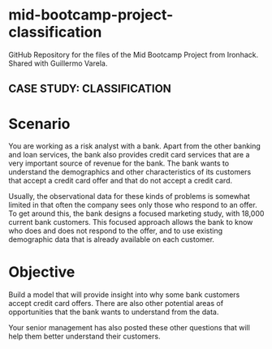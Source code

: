 # mid-bootcamp-project-classification
GitHub Repository for the files of the Mid Bootcamp Project from Ironhack. Shared with Guillermo Varela.
## CASE STUDY: CLASSIFICATION ##
# Scenario #
You are working as a risk analyst with a bank. Apart from the other banking and loan services, the bank also provides credit card services that are a very important source of revenue for the bank. The bank wants to understand the demographics and other characteristics of its customers that accept a credit card offer and that do not accept a credit card.

Usually, the observational data for these kinds of problems is somewhat limited in that often the company sees only those who respond to an offer. To get around this, the bank designs a focused marketing study, with 18,000 current bank customers. This focused approach allows the bank to know who does and does not respond to the offer, and to use existing demographic data that is already available on each customer.

# Objective #
Build a model that will provide insight into why some bank customers accept credit card offers. There are also other potential areas of opportunities that the bank wants to understand from the data.

Your senior management has also posted these other questions that will help them better understand their customers.
